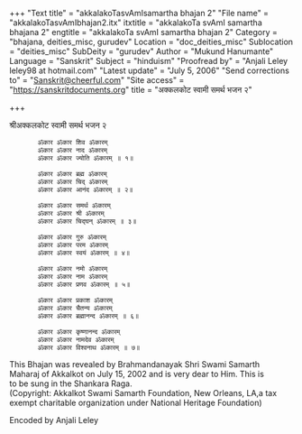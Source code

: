 +++
"Text title" = "akkalakoTasvAmIsamartha bhajan 2"
"File name" = "akkalakoTasvAmIbhajan2.itx"
itxtitle = "akkalakoTa svAmI samartha bhajana 2"
engtitle = "akkalakoTa svAmI samartha bhajan 2"
Category = "bhajana, deities_misc, gurudev"
Location = "doc_deities_misc"
Sublocation = "deities_misc"
SubDeity = "gurudev"
Author = "Mukund Hanumante"
Language = "Sanskrit"
Subject = "hinduism"
"Proofread by" = "Anjali Leley leley98 at hotmail.com"
"Latest update" = "July 5, 2006"
"Send corrections to" = "Sanskrit@cheerful.com"
"Site access" = "https://sanskritdocuments.org"
title = "अक्कलकोट स्वामी समर्थ भजन २"

+++
  
 श्रीअक्कलकोट स्वामी समर्थ भजन २   
  
           ॐकार ॐकार शिव ॐकारम्  
           ॐकार ॐकार नाद ॐकारम्  
           ॐकार ॐकार ज्योति ॐकारम् ॥ १॥  
  
           ॐकार ॐकार ब्रह्म ॐकारम्  
           ॐकार ॐकार चिद् ॐकारम्  
           ॐकार ॐकार आनंद ॐकारम् ॥ २॥  
  
           ॐकार ॐकार समर्थ ॐकारम्  
           ॐकार ॐकार श्री ॐकारम्  
           ॐकार ॐकार चिद्घन् ॐकारम् ॥ ३॥  
  
           ॐकार ॐकार गुरु ॐकारम्  
           ॐकार ॐकार परम ॐकारम्  
           ॐकार ॐकार स्वयं ॐकारम् ॥ ४॥  
  
           ॐकार ॐकार नमो ॐकारम्  
           ॐकार ॐकार नाम ॐकारम्  
           ॐकार ॐकार प्रणव ॐकारम् ॥ ५॥  
  
           ॐकार ॐकार प्रकाश ॐकारम्  
           ॐकार ॐकार चैतन्य ॐकारम्  
           ॐकार ॐकार ब्रह्मानन्द ॐकारम् ॥ ६॥  
  
           ॐकार ॐकार कृष्णानन्द ॐकारम्  
           ॐकार ॐकार नामदेव ॐकारम्  
           ॐकार ॐकार विश्वनाथ ॐकारम् ॥ ७॥  
  
 This Bhajan was revealed by Brahmandanayak Shri Swami Samarth  
Maharaj of Akkalkot on July 15, 2002 and is very dear to Him. This is  
to be sung in the Shankara Raga.  
(Copyright: Akkalkot Swami Samarth Foundation, New Orleans, LA,a tax  
exempt charitable organization under National Heritage Foundation)  
  
  
  
Encoded by Anjali Leley  
  
